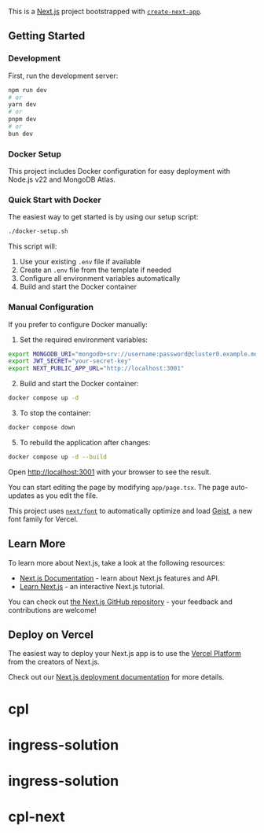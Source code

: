 This is a [Next.js](https://nextjs.org) project bootstrapped with [`create-next-app`](https://nextjs.org/docs/app/api-reference/cli/create-next-app).

## Getting Started

### Development

First, run the development server:

```bash
npm run dev
# or
yarn dev
# or
pnpm dev
# or
bun dev
```

### Docker Setup

This project includes Docker configuration for easy deployment with Node.js v22 and MongoDB Atlas.

### Quick Start with Docker

The easiest way to get started is by using our setup script:

```bash
./docker-setup.sh
```

This script will:

1. Use your existing `.env` file if available
2. Create an `.env` file from the template if needed
3. Configure all environment variables automatically
4. Build and start the Docker container

### Manual Configuration

If you prefer to configure Docker manually:

1. Set the required environment variables:

```bash
export MONGODB_URI="mongodb+srv://username:password@cluster0.example.mongodb.net/database?retryWrites=true&w=majority"
export JWT_SECRET="your-secret-key"
export NEXT_PUBLIC_APP_URL="http://localhost:3001"
```

2. Build and start the Docker container:

```bash
docker compose up -d
```

3. To stop the container:

```bash
docker compose down
```

5. To rebuild the application after changes:

```bash
docker compose up -d --build
```

Open [http://localhost:3001](http://localhost:3001) with your browser to see the result.

You can start editing the page by modifying `app/page.tsx`. The page auto-updates as you edit the file.

This project uses [`next/font`](https://nextjs.org/docs/app/building-your-application/optimizing/fonts) to automatically optimize and load [Geist](https://vercel.com/font), a new font family for Vercel.

## Learn More

To learn more about Next.js, take a look at the following resources:

- [Next.js Documentation](https://nextjs.org/docs) - learn about Next.js features and API.
- [Learn Next.js](https://nextjs.org/learn) - an interactive Next.js tutorial.

You can check out [the Next.js GitHub repository](https://github.com/vercel/next.js) - your feedback and contributions are welcome!

## Deploy on Vercel

The easiest way to deploy your Next.js app is to use the [Vercel Platform](https://vercel.com/new?utm_medium=default-template&filter=next.js&utm_source=create-next-app&utm_campaign=create-next-app-readme) from the creators of Next.js.

Check out our [Next.js deployment documentation](https://nextjs.org/docs/app/building-your-application/deploying) for more details.

# cpl

# ingress-solution

# ingress-solution

# cpl-next
